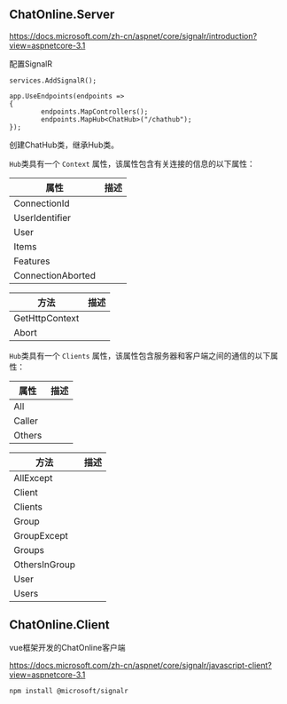## ChatOnline.Server

https://docs.microsoft.com/zh-cn/aspnet/core/signalr/introduction?view=aspnetcore-3.1



配置SignalR

```
services.AddSignalR();
```



```
app.UseEndpoints(endpoints =>
{
		endpoints.MapControllers();
		endpoints.MapHub<ChatHub>("/chathub");
});
```



创建ChatHub类，继承Hub类。



`Hub`类具有一个 `Context` 属性，该属性包含有关连接的信息的以下属性：

| 属性              | 描述 |
| ----------------- | ---- |
| ConnectionId      |      |
| UserIdentifier    |      |
| User              |      |
| Items             |      |
| Features          |      |
| ConnectionAborted |      |



| 方法           | 描述 |
| -------------- | ---- |
| GetHttpContext |      |
| Abort          |      |



`Hub`类具有一个 `Clients` 属性，该属性包含服务器和客户端之间的通信的以下属性：

| 属性   | 描述 |
| ------ | ---- |
| All    |      |
| Caller |      |
| Others |      |



| 方法          | 描述 |
| ------------- | ---- |
| AllExcept     |      |
| Client        |      |
| Clients       |      |
| Group         |      |
| GroupExcept   |      |
| Groups        |      |
| OthersInGroup |      |
| User          |      |
| Users         |      |





## ChatOnline.Client

vue框架开发的ChatOnline客户端

https://docs.microsoft.com/zh-cn/aspnet/core/signalr/javascript-client?view=aspnetcore-3.1



```
npm install @microsoft/signalr
```

